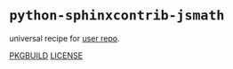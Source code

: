 # `python-sphinxcontrib-jsmath`

universal recipe for [user repo](../themartiancompany/ur).

[PKGBUILD](PKGBUILD)
[LICENSE](COPYING)
